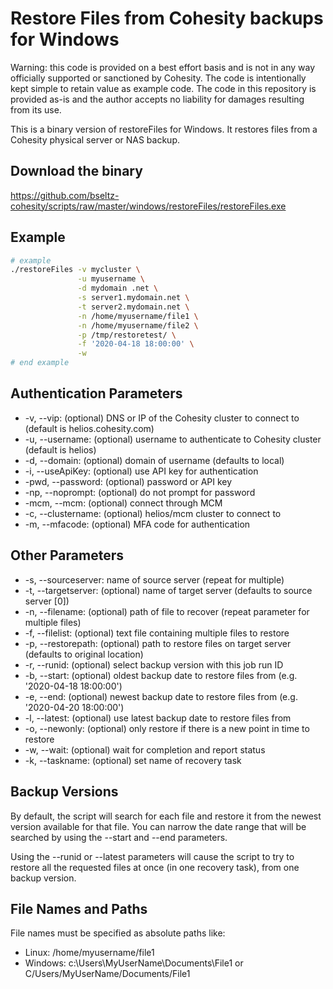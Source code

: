 # Restore Files from Cohesity backups for Windows

Warning: this code is provided on a best effort basis and is not in any way officially supported or sanctioned by Cohesity. The code is intentionally kept simple to retain value as example code. The code in this repository is provided as-is and the author accepts no liability for damages resulting from its use.

This is a binary version of restoreFiles for Windows. It restores files from a Cohesity physical server or NAS backup.

## Download the binary

<https://github.com/bseltz-cohesity/scripts/raw/master/windows/restoreFiles/restoreFiles.exe>

## Example

```bash
# example
./restoreFiles -v mycluster \
               -u myusername \
               -d mydomain .net \
               -s server1.mydomain.net \
               -t server2.mydomain.net \
               -n /home/myusername/file1 \
               -n /home/myusername/file2 \
               -p /tmp/restoretest/ \
               -f '2020-04-18 18:00:00' \
               -w
# end example
```

## Authentication Parameters

* -v, --vip: (optional) DNS or IP of the Cohesity cluster to connect to (default is helios.cohesity.com)
* -u, --username: (optional) username to authenticate to Cohesity cluster (default is helios)
* -d, --domain: (optional) domain of username (defaults to local)
* -i, --useApiKey: (optional) use API key for authentication
* -pwd, --password: (optional) password or API key
* -np, --noprompt: (optional) do not prompt for password
* -mcm, --mcm: (optional) connect through MCM
* -c, --clustername: (optional) helios/mcm cluster to connect to
* -m, --mfacode: (optional) MFA code for authentication

## Other Parameters

* -s, --sourceserver: name of source server (repeat for multiple)
* -t, --targetserver: (optional) name of target server (defaults to source server [0])
* -n, --filename: (optional) path of file to recover (repeat parameter for multiple files)
* -f, --filelist: (optional) text file containing multiple files to restore
* -p, --restorepath: (optional) path to restore files on target server (defaults to original location)
* -r, --runid: (optional) select backup version with this job run ID
* -b, --start: (optional) oldest backup date to restore files from (e.g. '2020-04-18 18:00:00')
* -e, --end: (optional) newest backup date to restore files from (e.g. '2020-04-20 18:00:00')
* -l, --latest: (optional) use latest backup date to restore files from
* -o, --newonly: (optional) only restore if there is a new point in time to restore
* -w, --wait: (optional) wait for completion and report status
* -k, --taskname: (optional) set name of recovery task

## Backup Versions

By default, the script will search for each file and restore it from the newest version available for that file. You can narrow the date range that will be searched by using the --start and --end parameters.

Using the --runid or --latest parameters will cause the script to try to restore all the requested files at once (in one recovery task), from one backup version.

## File Names and Paths

File names must be specified as absolute paths like:

* Linux: /home/myusername/file1
* Windows: c:\Users\MyUserName\Documents\File1 or C/Users/MyUserName/Documents/File1
